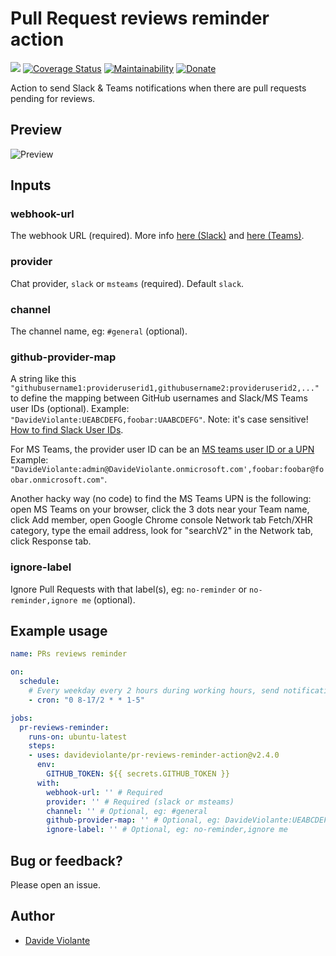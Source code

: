 # Pull Request reviews reminder action
[![](https://github.com/davideviolante/pr-reviews-reminder-action/workflows/Node.js%20CI/badge.svg)](https://github.com/DavideViolante/pr-reviews-reminder-action/actions?query=workflow%3A%22Node.js+CI%22) [![Coverage Status](https://coveralls.io/repos/github/DavideViolante/pr-reviews-reminder-action/badge.svg?branch=master)](https://coveralls.io/github/DavideViolante/pr-reviews-reminder-action?branch=master) [![Maintainability](https://api.codeclimate.com/v1/badges/60f9b3a6b4177a0bfe77/maintainability)](https://codeclimate.com/github/DavideViolante/pr-reviews-reminder-action/maintainability) [![Donate](https://img.shields.io/badge/paypal-donate-179BD7.svg)](https://www.paypal.me/dviolante)

Action to send Slack & Teams notifications when there are pull requests pending for reviews.

## Preview
![Preview](https://raw.githubusercontent.com/DavideViolante/pr-reviews-reminder-action/master/preview.png "Preview")

## Inputs

### webhook-url

The webhook URL (required). More info [here (Slack)](https://api.slack.com/messaging/webhooks) and [here (Teams)](https://docs.microsoft.com/en-us/microsoftteams/platform/webhooks-and-connectors/how-to/connectors-using#setting-up-a-custom-incoming-webhook).

### provider

Chat provider, `slack` or `msteams` (required). Default `slack`.

### channel

The channel name, eg: `#general` (optional).

### github-provider-map

A string like this `"githubusername1:provideruserid1,githubusername2:provideruserid2,..."` to define the mapping between GitHub usernames and Slack/MS Teams user IDs (optional). Example: `"DavideViolante:UEABCDEFG,foobar:UAABCDEFG"`. Note: it's case sensitive! [How to find Slack User IDs](https://www.google.com/search?q=find+slack+user+id).

For MS Teams, the provider user ID can be an [MS teams user ID or a UPN](https://www.google.com/search?q=find+%22microsoft+teams%22+userprincipalname+-office) Example: `"DavideViolante:admin@DavideViolante.onmicrosoft.com',foobar:foobar@foobar.onmicrosoft.com"`.

Another hacky way (no code) to find the MS Teams UPN is the following: open MS Teams on your browser, click the 3 dots near your Team name, click Add member, open Google Chrome console Network tab Fetch/XHR category, type the email address, look for "searchV2" in the Network tab, click Response tab.

### ignore-label

Ignore Pull Requests with that label(s), eg: `no-reminder` or `no-reminder,ignore me` (optional).

## Example usage

```yaml
name: PRs reviews reminder

on:
  schedule:
    # Every weekday every 2 hours during working hours, send notification
    - cron: "0 8-17/2 * * 1-5"

jobs:
  pr-reviews-reminder:
    runs-on: ubuntu-latest
    steps:
    - uses: davideviolante/pr-reviews-reminder-action@v2.4.0
      env:
        GITHUB_TOKEN: ${{ secrets.GITHUB_TOKEN }}
      with:
        webhook-url: '' # Required
        provider: '' # Required (slack or msteams)
        channel: '' # Optional, eg: #general
        github-provider-map: '' # Optional, eg: DavideViolante:UEABCDEFG,foobar:UAABCDEFG
        ignore-label: '' # Optional, eg: no-reminder,ignore me
```

## Bug or feedback?
Please open an issue.

## Author
- [Davide Violante](https://github.com/DavideViolante)
